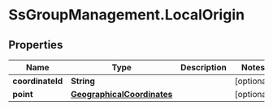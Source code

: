 # SsGroupManagement.LocalOrigin

## Properties

Name | Type | Description | Notes
------------ | ------------- | ------------- | -------------
**coordinateId** | **String** |  | [optional] 
**point** | [**GeographicalCoordinates**](GeographicalCoordinates.md) |  | [optional] 


